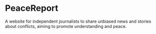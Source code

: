 # PeaceReport
A website for independent journalists to share unbiased news and stories about conflicts, aiming to promote understanding and peace.
